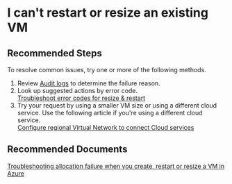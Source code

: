 <properties
	pageTitle="I can't restart or resize an existing VM"
	description="I can't restart or resize an existing VM"
	service="microsoft.compute"
	resource="virtualmachines"
	authors="kasparks"
	displayOrder="25"
	selfHelpType="resource"
	supportTopicIds=""
	resourceTags="windows, linux, windowsSQL, redhat, Ubuntu"
	productPesIds=""
	cloudEnvironments="public"
/>

# I can't restart or resize an existing VM

## **Recommended Steps**
To resolve common issues, try one or more of the following methods.

1. Review [Audit logs](data-blade:Microsoft_Azure_Insights.AzureDiagnosticsBladeWithParameter) to determine the failure reason.
2. Look up suggested actions by error code. <br>
[Troubleshoot error codes for resize & restart](https://azure.microsoft.com/documentation/articles/virtual-machines-allocation-failure/#error-string-lookup)
3. Try your request by using a smaller VM size or using a different cloud service. Use the following article if you're using a different cloud service. <br>
[Configure regional Virtual Network to connect Cloud services](https://azure.microsoft.com/blog/vnet-to-vnet-connecting-virtual-networks-in-azure-across-different-regions/)

## **Recommended Documents**
[Troubleshooting allocation failure when you create, restart or resize a VM in Azure](https://azure.microsoft.com/documentation/articles/virtual-machines-allocation-failure/)
